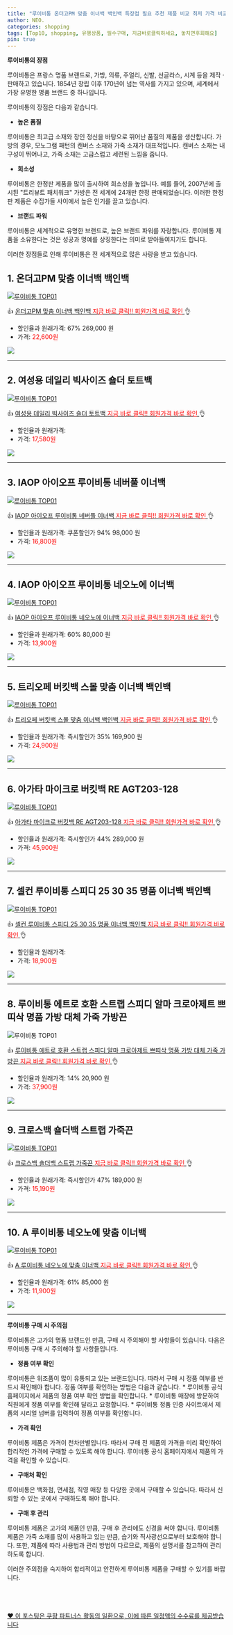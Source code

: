 ```yaml
---
title: "루이비통 온더고PM 맞춤 이너백 백인백 특장점 필요 추천 제품 비교 최저 가격 비교 장점 구매 후기 구매평"
author: NEO.
categories: shopping
tags: [Top10, shopping, 유행상품, 필수구매, 지금바로클릭하세요, 놓치면후회해요]
pin: true
---
```

**루이비통의 장점**

루이비통은 프랑스 명품 브랜드로, 가방, 의류, 주얼리, 신발, 선글라스, 시계 등을 제작 · 판매하고 있습니다. 1854년 창립 이후 170년이 넘는 역사를 가지고 있으며, 세계에서 가장 유명한 명품 브랜드 중 하나입니다.

루이비통의 장점은 다음과 같습니다.

* **높은 품질**

루이비통은 최고급 소재와 장인 정신을 바탕으로 뛰어난 품질의 제품을 생산합니다. 가방의 경우, 모노그램 패턴의 캔버스 소재와 가죽 소재가 대표적입니다. 캔버스 소재는 내구성이 뛰어나고, 가죽 소재는 고급스럽고 세련된 느낌을 줍니다.

* **희소성**

루이비통은 한정판 제품을 많이 출시하여 희소성을 높입니다. 예를 들어, 2007년에 출시된 "트리뷰트 패치워크" 가방은 전 세계에 24개만 한정 판매되었습니다. 이러한 한정판 제품은 수집가들 사이에서 높은 인기를 끌고 있습니다.

* **브랜드 파워**

루이비통은 세계적으로 유명한 브랜드로, 높은 브랜드 파워를 자랑합니다. 루이비통 제품을 소유한다는 것은 성공과 명예를 상징한다는 의미로 받아들여지기도 합니다.

이러한 장점들로 인해 루이비통은 전 세계적으로 많은 사랑을 받고 있습니다.

   

## 1. 온더고PM 맞춤 이너백 백인백

[![루이비통 TOP01](https://thumbnail10.coupangcdn.com/thumbnails/remote/490x490ex/image/vendor_inventory/e477/54319f6788c865f57803242cf789a2e856102b38ca9319c60a8f26e5af00.png)](https://link.coupang.com/re/AFFSDP?lptag=AF3617701&subid=GithubCoopas&pageKey=7744650871&traceid=V0-153&itemId=20845113030&vendorItemId=87912713229)


👍 [온더고PM 맞춤 이너백 백인백 <font color=red> 지금 바로 클릭!! 회원가격 바로 확인 </font> ](https://link.coupang.com/re/AFFSDP?lptag=AF3617701&subid=GithubCoopas&pageKey=7744650871&traceid=V0-153&itemId=20845113030&vendorItemId=87912713229) 👌 


- 할인율과 원래가격: 67%  269,000   원
- 가격: <span style='color:red'>22,600원</span>

[![](/discount_price.png)](https://link.coupang.com/re/AFFSDP?lptag=AF3617701&subid=GithubCoopas&pageKey=7744650871&traceid=V0-153&itemId=20845113030&vendorItemId=87912713229)

---


   

## 2. 여성용 데일리 빅사이즈 숄더 토트백

[![루이비통 TOP01](https://thumbnail7.coupangcdn.com/thumbnails/remote/490x490ex/image/vendor_inventory/024a/a72722effc7d7b17176caaba3c66f0aa807e5188239d0d149ffa8ff6cdb0.jpg)](https://link.coupang.com/re/AFFSDP?lptag=AF3617701&subid=GithubCoopas&pageKey=6866111479&traceid=V0-153&itemId=16411298366&vendorItemId=86819385052)


👍 [여성용 데일리 빅사이즈 숄더 토트백 <font color=red> 지금 바로 클릭!! 회원가격 바로 확인 </font> ](https://link.coupang.com/re/AFFSDP?lptag=AF3617701&subid=GithubCoopas&pageKey=6866111479&traceid=V0-153&itemId=16411298366&vendorItemId=86819385052) 👌 


- 할인율과 원래가격: 
- 가격: <span style='color:red'>17,580원</span>

[![](/discount_price.png)](https://link.coupang.com/re/AFFSDP?lptag=AF3617701&subid=GithubCoopas&pageKey=6866111479&traceid=V0-153&itemId=16411298366&vendorItemId=86819385052)

---


   

## 3. IAOP 아이오프 루이비통 네버풀 이너백

[![루이비통 TOP01](https://thumbnail10.coupangcdn.com/thumbnails/remote/490x490ex/image/vendor_inventory/f62e/850e67079b3d0e0b7506a5dfb59654513f1bfe55b1ed91aaf5ee4cc941cb.jpg)](https://link.coupang.com/re/AFFSDP?lptag=AF3617701&subid=GithubCoopas&pageKey=1435445103&traceid=V0-153&itemId=2477971341&vendorItemId=82193733529)


👍 [IAOP 아이오프 루이비통 네버풀 이너백 <font color=red> 지금 바로 클릭!! 회원가격 바로 확인 </font> ](https://link.coupang.com/re/AFFSDP?lptag=AF3617701&subid=GithubCoopas&pageKey=1435445103&traceid=V0-153&itemId=2477971341&vendorItemId=82193733529) 👌 


- 할인율과 원래가격: 쿠폰할인가 94%  98,000   원
- 가격: <span style='color:red'>16,800원</span>

[![](/discount_price.png)](https://link.coupang.com/re/AFFSDP?lptag=AF3617701&subid=GithubCoopas&pageKey=1435445103&traceid=V0-153&itemId=2477971341&vendorItemId=82193733529)

---


   

## 4. IAOP 아이오프 루이비통 네오노에 이너백

[![루이비통 TOP01](https://thumbnail7.coupangcdn.com/thumbnails/remote/490x490ex/image/vendor_inventory/86e9/f449af821584c807e9a301a81a339f0649ce187582025d65681596fbe419.jpg)](https://link.coupang.com/re/AFFSDP?lptag=AF3617701&subid=GithubCoopas&pageKey=6237356197&traceid=V0-153&itemId=12569265016&vendorItemId=82111239709)


👍 [IAOP 아이오프 루이비통 네오노에 이너백 <font color=red> 지금 바로 클릭!! 회원가격 바로 확인 </font> ](https://link.coupang.com/re/AFFSDP?lptag=AF3617701&subid=GithubCoopas&pageKey=6237356197&traceid=V0-153&itemId=12569265016&vendorItemId=82111239709) 👌 


- 할인율과 원래가격: 60%  80,000   원
- 가격: <span style='color:red'>13,900원</span>

[![](/discount_price.png)](https://link.coupang.com/re/AFFSDP?lptag=AF3617701&subid=GithubCoopas&pageKey=6237356197&traceid=V0-153&itemId=12569265016&vendorItemId=82111239709)

---


   

## 5. 트리오페 버킷백 스몰 맞춤 이너백 백인백

[![루이비통 TOP01](https://thumbnail6.coupangcdn.com/thumbnails/remote/490x490ex/image/vendor_inventory/729a/db795a48b8704a74dc47928095df5c00c07a0351dae3febe67bade8aa6c2.png)](https://link.coupang.com/re/AFFSDP?lptag=AF3617701&subid=GithubCoopas&pageKey=7743841793&traceid=V0-153&itemId=20841226452&vendorItemId=87908955696)


👍 [트리오페 버킷백 스몰 맞춤 이너백 백인백 <font color=red> 지금 바로 클릭!! 회원가격 바로 확인 </font> ](https://link.coupang.com/re/AFFSDP?lptag=AF3617701&subid=GithubCoopas&pageKey=7743841793&traceid=V0-153&itemId=20841226452&vendorItemId=87908955696) 👌 


- 할인율과 원래가격: 즉시할인가 35%  169,900   원
- 가격: <span style='color:red'>24,900원</span>

[![](/discount_price.png)](https://link.coupang.com/re/AFFSDP?lptag=AF3617701&subid=GithubCoopas&pageKey=7743841793&traceid=V0-153&itemId=20841226452&vendorItemId=87908955696)

---


   

## 6. 아가타 마이크로 버킷백 RE AGT203-128

[![루이비통 TOP01](https://thumbnail9.coupangcdn.com/thumbnails/remote/490x490ex/image/retail/images/2023/04/21/14/6/0bc124a8-4160-4d3f-b9a3-abbd2bbdd656.jpg)](https://link.coupang.com/re/AFFSDP?lptag=AF3617701&subid=GithubCoopas&pageKey=1898606133&traceid=V0-153&itemId=3225201658&vendorItemId=85740622118)


👍 [아가타 마이크로 버킷백 RE AGT203-128 <font color=red> 지금 바로 클릭!! 회원가격 바로 확인 </font> ](https://link.coupang.com/re/AFFSDP?lptag=AF3617701&subid=GithubCoopas&pageKey=1898606133&traceid=V0-153&itemId=3225201658&vendorItemId=85740622118) 👌 


- 할인율과 원래가격: 즉시할인가 44%  289,000   원
- 가격: <span style='color:red'>45,900원</span>

[![](/discount_price.png)](https://link.coupang.com/re/AFFSDP?lptag=AF3617701&subid=GithubCoopas&pageKey=1898606133&traceid=V0-153&itemId=3225201658&vendorItemId=85740622118)

---


   

## 7. 셀컨 루이비통 스피디 25 30 35 명품 이너백 백인백

[![루이비통 TOP01](https://thumbnail6.coupangcdn.com/thumbnails/remote/490x490ex/image/vendor_inventory/26e7/2762ee2006b7e2664e05481b33c3a326778d0cbf3aa4694fa77aca19aac7.jpg)](https://link.coupang.com/re/AFFSDP?lptag=AF3617701&subid=GithubCoopas&pageKey=6098003370&traceid=V0-153&itemId=11408654093&vendorItemId=78684596850)


👍 [셀컨 루이비통 스피디 25 30 35 명품 이너백 백인백 <font color=red> 지금 바로 클릭!! 회원가격 바로 확인 </font> ](https://link.coupang.com/re/AFFSDP?lptag=AF3617701&subid=GithubCoopas&pageKey=6098003370&traceid=V0-153&itemId=11408654093&vendorItemId=78684596850) 👌 


- 할인율과 원래가격: 
- 가격: <span style='color:red'>18,900원</span>

[![](/discount_price.png)](https://link.coupang.com/re/AFFSDP?lptag=AF3617701&subid=GithubCoopas&pageKey=6098003370&traceid=V0-153&itemId=11408654093&vendorItemId=78684596850)

---


   

## 8. 루이비통 에트로 호환 스트랩 스피디 알마 크로아제트 쁘띠삭 명품 가방 대체 가죽 가방끈

![루이비통 TOP01](https://thumbnail7.coupangcdn.com/thumbnails/remote/490x490ex/image/vendor_inventory/edb2/00995007a73b1a84a24f0bba56173c57de1412554705b03a61de270c5032.PNG)


👍 [루이비통 에트로 호환 스트랩 스피디 알마 크로아제트 쁘띠삭 명품 가방 대체 가죽 가방끈 <font color=red> 지금 바로 클릭!! 회원가격 바로 확인 </font> ](https://link.coupang.com/re/AFFSDP?lptag=AF3617701&subid=GithubCoopas&pageKey=7361196917&traceid=V0-153&itemId=18965809560&vendorItemId=78422803994) 👌 


- 할인율과 원래가격: 14%  20,900   원
- 가격: <span style='color:red'>37,900원</span>

[![](/discount_price.png)](https://link.coupang.com/re/AFFSDP?lptag=AF3617701&subid=GithubCoopas&pageKey=7361196917&traceid=V0-153&itemId=18965809560&vendorItemId=78422803994)

---


   

## 9. 크로스백 숄더백 스트랩 가죽끈

[![루이비통 TOP01](https://thumbnail6.coupangcdn.com/thumbnails/remote/490x490ex/image/vendor_inventory/ea2a/02ff429c0df8d8ff4c6907fd57d8375517c1289eb8203c5a207e945d8835.jpg)](https://link.coupang.com/re/AFFSDP?lptag=AF3617701&subid=GithubCoopas&pageKey=6547427658&traceid=V0-153&itemId=14602868764&vendorItemId=81844681487)


👍 [크로스백 숄더백 스트랩 가죽끈 <font color=red> 지금 바로 클릭!! 회원가격 바로 확인 </font> ](https://link.coupang.com/re/AFFSDP?lptag=AF3617701&subid=GithubCoopas&pageKey=6547427658&traceid=V0-153&itemId=14602868764&vendorItemId=81844681487) 👌 


- 할인율과 원래가격: 즉시할인가 47%  189,000   원
- 가격: <span style='color:red'>15,190원</span>

[![](/discount_price.png)](https://link.coupang.com/re/AFFSDP?lptag=AF3617701&subid=GithubCoopas&pageKey=6547427658&traceid=V0-153&itemId=14602868764&vendorItemId=81844681487)

---


   

## 10. A 루이비통 네오노에 맞춤 이너백

[![루이비통 TOP01](https://thumbnail6.coupangcdn.com/thumbnails/remote/490x490ex/image/vendor_inventory/bc59/92b92a87a6a1a5b8340d84a6ac4790002fcdfc101af9c8448cf14002af4c.jpg)](https://link.coupang.com/re/AFFSDP?lptag=AF3617701&subid=GithubCoopas&pageKey=2291765992&traceid=V0-153&itemId=16202820659&vendorItemId=5470136983)


👍 [A 루이비통 네오노에 맞춤 이너백 <font color=red> 지금 바로 클릭!! 회원가격 바로 확인 </font> ](https://link.coupang.com/re/AFFSDP?lptag=AF3617701&subid=GithubCoopas&pageKey=2291765992&traceid=V0-153&itemId=16202820659&vendorItemId=5470136983) 👌 


- 할인율과 원래가격: 61%  85,000   원
- 가격: <span style='color:red'>11,900원</span>

[![](/discount_price.png)](https://link.coupang.com/re/AFFSDP?lptag=AF3617701&subid=GithubCoopas&pageKey=2291765992&traceid=V0-153&itemId=16202820659&vendorItemId=5470136983)

---
**루이비통 구매 시 주의점**

루이비통은 고가의 명품 브랜드인 만큼, 구매 시 주의해야 할 사항들이 있습니다. 다음은 루이비통 구매 시 주의해야 할 사항들입니다.

* **정품 여부 확인**

루이비통은 위조품이 많이 유통되고 있는 브랜드입니다. 따라서 구매 시 정품 여부를 반드시 확인해야 합니다. 정품 여부를 확인하는 방법은 다음과 같습니다.
    * 루이비통 공식 홈페이지에서 제품의 정품 여부 확인 방법을 확인합니다.
    * 루이비통 매장에 방문하여 직원에게 정품 여부를 확인해 달라고 요청합니다.
    * 루이비통 정품 인증 사이트에서 제품의 시리얼 넘버를 입력하여 정품 여부를 확인합니다.

* **가격 확인**

루이비통 제품은 가격이 천차만별입니다. 따라서 구매 전 제품의 가격을 미리 확인하여 합리적인 가격에 구매할 수 있도록 해야 합니다. 루이비통 공식 홈페이지에서 제품의 가격을 확인할 수 있습니다.

* **구매처 확인**

루이비통은 백화점, 면세점, 직영 매장 등 다양한 곳에서 구매할 수 있습니다. 따라서 신뢰할 수 있는 곳에서 구매하도록 해야 합니다.

* **구매 후 관리**

루이비통 제품은 고가의 제품인 만큼, 구매 후 관리에도 신경을 써야 합니다. 루이비통 제품은 가죽 소재를 많이 사용하고 있는 만큼, 습기와 직사광선으로부터 보호해야 합니다. 또한, 제품에 따라 사용법과 관리 방법이 다르므로, 제품의 설명서를 참고하여 관리하도록 합니다.

이러한 주의점을 숙지하여 합리적이고 안전하게 루이비통 제품을 구매할 수 있기를 바랍니다.<br><br><br><br><br> [ ❤  이 포스팅은 쿠팡 파트너스 활동의 일환으로, 이에 따른 일정액의 수수료를 제공받습니다](https://link.coupang.com/a/bcEFyh)